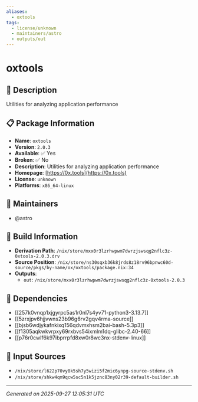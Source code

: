 ```yaml
---
aliases:
  - oxtools
tags:
  - license/unknown
  - maintainers/astro
  - outputs/out
---
```


# oxtools

## 📝 Description

Utilities for analyzing application performance

## 📋 Package Information

- **Name**: `oxtools`
- **Version**: `2.0.3`
- **Available**: ✅ Yes
- **Broken**: ✅ No
- **Description**: Utilities for analyzing application performance
- **Homepage**: [https://0x.tools](https://0x.tools)
- **License**: `unknown`
- **Platforms**: `x86_64-linux`
## 👥 Maintainers

- @astro


## 🔧 Build Information

- **Derivation Path**: `/nix/store/mxx0r3lzrhwpwm7dwrzjswsqg2nflc3z-0xtools-2.0.3.drv`
- **Source Position**: `/nix/store/ns30sqxb36k8jrds8z18rv96bpnwc60d-source/pkgs/by-name/ox/oxtools/package.nix:34`
- **Outputs**:
  - `out`:  `/nix/store/mxx0r3lzrhwpwm7dwrzjswsqg2nflc3z-0xtools-2.0.3`

## 🔗 Dependencies

- [[257k0vnqp1xjgyrpc5as1r0nl7s4yv71-python3-3.13.7]]
- [[5zrxjpv6hjjvwns23b96g6rv2gqv4rma-source]]
- [[bjsb6wdjykafnkixq156qdvmxhsm2bai-bash-5.3p3]]
- [[f1305aqkwkvrpxy69rxbvs54ixmlm1dq-glibc-2.40-66]]
- [[p76r0cwlf6k97ibprrpfd8xw0r8wc3nx-stdenv-linux]]

## 📁 Input Sources

- `/nix/store/l622p70vy8k5sh7y5wizi5f2mic6ynpg-source-stdenv.sh`
- `/nix/store/shkw4qm9qcw5sc5n1k5jznc83ny02r39-default-builder.sh`

---
*Generated on 2025-09-27 12:05:31 UTC*
